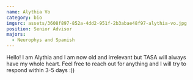 ```yaml
---
name: Alythia Vo
category: bio
imgsrc: assets/3608f897-852a-4dd2-951f-2b3abae48f97-alythia-vo.jpg
position: Senior Advisor
majors:
  - Neurophys and Spanish
---
```

Hello! I am Alythia and I am now old and irrelevant but TASA will always have my whole heart. Feel free to reach out for anything and I will try to respond within 3-5 days :))